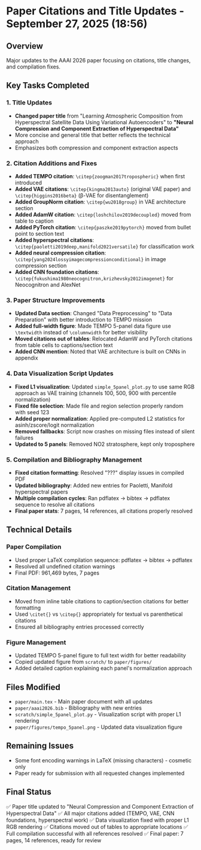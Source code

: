 # Paper Citations and Title Updates - September 27, 2025 (18:56)

## Overview
Major updates to the AAAI 2026 paper focusing on citations, title changes, and compilation fixes.

## Key Tasks Completed

### 1. Title Updates
- **Changed paper title** from "Learning Atmospheric Composition from Hyperspectral Satellite Data Using Variational Autoencoders" to **"Neural Compression and Component Extraction of Hyperspectral Data"**
- More concise and general title that better reflects the technical approach
- Emphasizes both compression and component extraction aspects

### 2. Citation Additions and Fixes
- **Added TEMPO citation**: `\citep{zoogman2017tropospheric}` when first introduced
- **Added VAE citations**: `\citep{kingma2013auto}` (original VAE paper) and `\citep{higgins2016beta}` (β-VAE for disentanglement)
- **Added GroupNorm citation**: `\citep{wu2018group}` in VAE architecture section
- **Added AdamW citation**: `\citep{loshchilov2019decoupled}` moved from table to caption
- **Added PyTorch citation**: `\citep{paszke2019pytorch}` moved from bullet point to section text
- **Added hyperspectral citations**: `\citep{paoletti2019deep,manifold2021versatile}` for classification work
- **Added neural compression citation**: `\citep{yang2024lossyimagecompressionconditional}` in image compression section
- **Added CNN foundation citations**: `\citep{fukushima1980neocognitron,krizhevsky2012imagenet}` for Neocognitron and AlexNet

### 3. Paper Structure Improvements
- **Updated Data section**: Changed "Data Preprocessing" to "Data Preparation" with better introduction to TEMPO mission
- **Added full-width figure**: Made TEMPO 5-panel data figure use `\textwidth` instead of `\columnwidth` for better visibility
- **Moved citations out of tables**: Relocated AdamW and PyTorch citations from table cells to captions/section text
- **Added CNN mention**: Noted that VAE architecture is built on CNNs in appendix

### 4. Data Visualization Script Updates
- **Fixed L1 visualization**: Updated `simple_5panel_plot.py` to use same RGB approach as VAE training (channels 100, 500, 900 with percentile normalization)
- **Fixed file selection**: Made file and region selection properly random with seed 123
- **Added proper normalization**: Applied pre-computed L2 statistics for asinh/zscore/logit normalization
- **Removed fallbacks**: Script now crashes on missing files instead of silent failures
- **Updated to 5 panels**: Removed NO2 stratosphere, kept only troposphere

### 5. Compilation and Bibliography Management
- **Fixed citation formatting**: Resolved "???" display issues in compiled PDF
- **Updated bibliography**: Added new entries for Paoletti, Manifold hyperspectral papers
- **Multiple compilation cycles**: Ran pdflatex → bibtex → pdflatex sequence to resolve all citations
- **Final paper stats**: 7 pages, 14 references, all citations properly resolved

## Technical Details

### Paper Compilation
- Used proper LaTeX compilation sequence: pdflatex → bibtex → pdflatex
- Resolved all undefined citation warnings
- Final PDF: 961,469 bytes, 7 pages

### Citation Management
- Moved from inline table citations to caption/section citations for better formatting
- Used `\citet{}` vs `\citep{}` appropriately for textual vs parenthetical citations
- Ensured all bibliography entries processed correctly

### Figure Management
- Updated TEMPO 5-panel figure to full text width for better readability
- Copied updated figure from `scratch/` to `paper/figures/`
- Added detailed caption explaining each panel's normalization approach

## Files Modified
- `paper/main.tex` - Main paper document with all updates
- `paper/aaai2026.bib` - Bibliography with new entries
- `scratch/simple_5panel_plot.py` - Visualization script with proper L1 rendering
- `paper/figures/tempo_5panel.png` - Updated data visualization figure

## Remaining Issues
- Some font encoding warnings in LaTeX (missing characters) - cosmetic only
- Paper ready for submission with all requested changes implemented

## Final Status
✅ Paper title updated to "Neural Compression and Component Extraction of Hyperspectral Data"
✅ All major citations added (TEMPO, VAE, CNN foundations, hyperspectral work)
✅ Data visualization fixed with proper L1 RGB rendering
✅ Citations moved out of tables to appropriate locations
✅ Full compilation successful with all references resolved
✅ Final paper: 7 pages, 14 references, ready for review